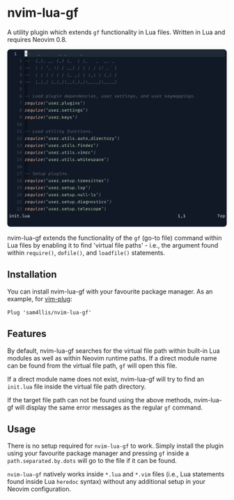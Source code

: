 # nvim-lua-gf

A utility plugin which extends `gf` functionality in Lua files. Written in Lua
and requires Neovim 0.8.

![nvim-lua-gf example functionality.](https://github.com/sam4llis/nvim-lua-gf/blob/main/assets/gifs/example.gif)

nvim-lua-gf extends the functionality of the `gf` (go-to file) command within
Lua files by enabling it to find 'virtual file paths' - i.e., the argument found
within `require()`, `dofile()`, and `loadfile()` statements.


## Installation

You can install nvim-lua-gf with your favourite package manager. As an example,
for [vim-plug](https://github.com/junegunn/vim-plug):

```
Plug 'sam4llis/nvim-lua-gf'
```


## Features

By default, nvim-lua-gf searches for the virtual file path within built-in Lua
modules as well as within Neovim runtime paths. If a direct module name can be
found from the virtual file path, `gf` will open this file.

<!-- TODO: Add GIF -->

If a direct module name does not exist, nvim-lua-gf will try to find an
`init.lua` file inside the virtual file path directory.

<!-- TODO: Add GIF -->

If the target file path can not be found using the above methods, nvim-lua-gf
will display the same error messages as the regular `gf` command.


## Usage

There is no setup required for `nvim-lua-gf` to work. Simply install the plugin
using your favourite package manager and pressing `gf` inside a
`path.separated.by.dots` will go to the file if it can be found.

`nvim-lua-gf` natively works inside `*.lua` and `*.vim` files (i.e., Lua
statements found inside Lua `heredoc` syntax) without any additional setup in
your Neovim configuration.
